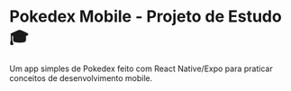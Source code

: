 
# Pokedex Mobile - Projeto de Estudo 🎓


Um app simples de Pokedex feito com React Native/Expo para praticar conceitos de desenvolvimento mobile.


